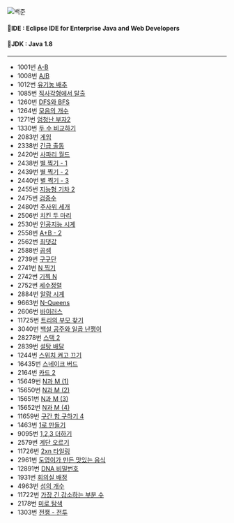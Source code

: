![백준](https://github.com/user-attachments/assets/3817fc56-3134-49a4-914b-00b9d4c19c53)

#### 🚩IDE : Eclipse IDE for Enterprise Java and Web Developers
#### 🚩JDK : Java 1.8

---

- 1001번 [A-B](https://github.com/HOONSSAC/coding-test-java/blob/main/src/Baekjoon_1001.java)
- 1008번 [A/B](https://github.com/HOONSSAC/coding-test-java/blob/main/src/Baekjoon_1008.java)
- 1012번 [유기농 배추](https://github.com/HOONSSAC/coding-test-java/blob/main/src/Baekjoon_1012.java)
- 1085번 [직사각형에서 탈출](https://github.com/HOONSSAC/coding-test-java/blob/main/src/Baekjoon_1085.java)
- 1260번 [DFS와 BFS](https://github.com/HOONSSAC/coding-test-java/blob/main/src/Baekjoon_1260.java)
- 1264번 [모음의 개수](https://github.com/HOONSSAC/coding-test-java/blob/main/src/Baekjoon_1264.java)
- 1271번 [엄청난 부자2](https://github.com/HOONSSAC/coding-test-java/blob/main/src/Baekjoon_1271.java)
- 1330번 [두 수 비교하기](https://github.com/HOONSSAC/coding-test-java/blob/main/src/Baekjoon_1330.java)
- 2083번 [게임](https://github.com/HOONSSAC/coding-test-java/blob/main/src/Baekjoon_2083.java)
- 2338번 [긴급 출동](https://github.com/HOONSSAC/coding-test-java/blob/main/src/Baekjoon_2338.java)
- 2420번 [사파리 월드](https://github.com/HOONSSAC/coding-test-java/blob/main/src/Baekjoon_2420.java)
- 2438번 [별 찍기 - 1](https://github.com/HOONSSAC/coding-test-java/blob/main/src/Baekjoon_2438.java)
- 2439번 [별 찍기 - 2](https://github.com/HOONSSAC/coding-test-java/blob/main/src/Baekjoon_2439.java)
- 2440번 [별 찍기 - 3](https://github.com/HOONSSAC/coding-test-java/blob/main/src/Baekjoon_2440.java)
- 2455번 [지능형 기차 2](https://github.com/HOONSSAC/coding-test-java/blob/main/src/Baekjoon_2445.java)
- 2475번 [검증수](https://github.com/HOONSSAC/coding-test-java/blob/main/src/Baekjoon_2475.java)
- 2480번 [주사위 세개](https://github.com/HOONSSAC/coding-test-java/blob/main/src/Baekjoon_2480.java)
- 2506번 [치킨 두 마리](https://github.com/HOONSSAC/coding-test-java/blob/main/src/Baekjoon_2506.java)
- 2530번 [인공지능 시계](https://github.com/HOONSSAC/coding-test-java/blob/main/src/Baekjoon_2530.java)
- 2558번 [A+B - 2](https://github.com/HOONSSAC/coding-test-java/blob/main/src/Baekjoon_2558.java)
- 2562번 [최댓값](https://github.com/HOONSSAC/coding-test-java/blob/main/src/Baekjoon_2562.java)
- 2588번 [곱셈](https://github.com/HOONSSAC/coding-test-java/blob/main/src/Baekjoon_2588.java)
- 2739번 [구구단](https://github.com/HOONSSAC/coding-test-java/blob/main/src/Baekjoon_2739.java)
- 2741번 [N 찍기](https://github.com/HOONSSAC/coding-test-java/blob/main/src/Baekjoon_2741.java)
- 2742번 [기찍 N](https://github.com/HOONSSAC/coding-test-java/blob/main/src/Baekjoon_2742.java)
- 2752번 [세수정렬](https://github.com/HOONSSAC/coding-test-java/blob/main/src/Baekjoon_2752.java)
- 2884번 [알람 시계](https://github.com/HOONSSAC/coding-test-java/blob/main/src/Baekjoon_2884.java)
- 9663번 [N-Queens](https://velog.io/@b1uesoda/%EB%B0%B1%EC%A4%80-9663%EB%B2%88-%EB%AC%B8%EC%A0%9C-N-Queen)
- 2606번 [바이러스](https://github.com/HOONSSAC/coding-test-java/blob/main/src/Baekjoon_2606.java)
- 11725번 [트리의 부모 찾기](https://github.com/HOONSSAC/coding-test-java/blob/main/src/Baekjoon_11725.java)
- 3040번 [백설 공주와 일곱 난쟁이](https://github.com/HOONSSAC/coding-test-java/blob/main/src/Baekjoon_3040.java)
- 28278번 [스택 2](https://github.com/HOONSSAC/coding-test-java/blob/main/src/Baekjoon_28278.java)
- 2839번 [설탕 배달](https://github.com/HOONSSAC/coding-test-java/blob/main/src/Baekjoon_2839.java)
- 1244번 [스위치 켜고 끄기](https://github.com/HOONSSAC/coding-test-java/blob/main/src/Baekjoon_1244.java)
- 16435번 [스네이크 버드](https://github.com/HOONSSAC/coding-test-java/blob/main/src/Baekjoon_16435.java)
- 2164번 [카드 2](https://github.com/HOONSSAC/coding-test-java/blob/main/src/Baekjoon_2164.java)
- 15649번 [N과 M (1)](https://github.com/HOONSSAC/coding-test-java/blob/main/src/Baekjoon_15649.java)
- 15650번 [N과 M (2)](https://github.com/HOONSSAC/coding-test-java/blob/main/src/Baekjoon_15650.java)
- 15651번 [N과 M (3)](https://github.com/HOONSSAC/coding-test-java/blob/main/src/Baekjoon_15651.java)
- 15652번 [N과 M (4)](https://github.com/HOONSSAC/coding-test-java/blob/main/src/Baekjoon_15652.java)
- 11659번 [구간 합 구하기 4](https://github.com/HOONSSAC/coding-test-java/blob/main/src/Baekjoon_11659.java)
- 1463번 [1로 만들기](https://github.com/HOONSSAC/coding-test-java/blob/main/src/Baekjoon_1463.java)
- 9095번 [1,2,3 더하기](https://github.com/HOONSSAC/coding-test-java/blob/main/src/Baekjoon_9095.java)
- 2579번 [계단 오르기](https://github.com/HOONSSAC/coding-test-java/blob/main/src/Baekjoon_2579.java)
- 11726번 [2xn 타일링](https://github.com/HOONSSAC/coding-test-java/blob/main/src/Baekjoon_11726.java)
- 2961번 [도영이가 만든 맛있는 음식](https://github.com/HOONSSAC/coding-test-java/blob/main/src/Baekjoon_2961.java)
- 12891번 [DNA 비밀번호](https://github.com/HOONSSAC/coding-test-java/blob/main/src/Baekjoon_12891.java)
- 1931번 [회의실 배정](https://github.com/HOONSSAC/coding-test-java/blob/main/src/Baekjoon_1931.java)
- 4963번 [섬의 개수](https://github.com/HOONSSAC/coding-test-java/blob/main/src/Baekjoon_4963.java)
- 11722번 [가장 긴 감소하는 부분 수](https://github.com/HOONSSAC/coding-test-java/blob/main/src/Baekjoon_11722.java)
- 2178번 [미로 탐색](https://github.com/HOONSSAC/coding-test-java/blob/main/src/Baekjoon_2178.java)
- 1303번 [전쟁 - 전투](https://github.com/HOONSSAC/coding-test-java/blob/main/src/Baekjoon_1303.java)
